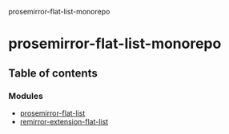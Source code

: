 prosemirror-flat-list-monorepo

# prosemirror-flat-list-monorepo

## Table of contents

### Modules

- [prosemirror-flat-list](modules/prosemirror_flat_list.md)
- [remirror-extension-flat-list](modules/remirror_extension_flat_list.md)
